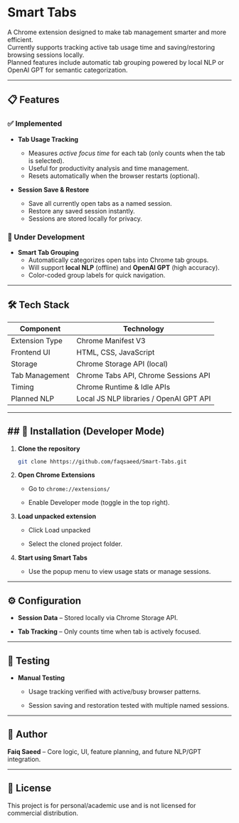 # Smart Tabs

A Chrome extension designed to make tab management smarter and more efficient.  
Currently supports tracking active tab usage time and saving/restoring browsing sessions locally.  
Planned features include automatic tab grouping powered by local NLP or OpenAI GPT for semantic categorization.

---

## 📋 Features

### ✅ Implemented
- **Tab Usage Tracking**
  - Measures *active focus time* for each tab (only counts when the tab is selected).
  - Useful for productivity analysis and time management.
  - Resets automatically when the browser restarts (optional).

- **Session Save & Restore**
  - Save all currently open tabs as a named session.
  - Restore any saved session instantly.
  - Sessions are stored locally for privacy.

### 🚧 Under Development
- **Smart Tab Grouping**
  - Automatically categorizes open tabs into Chrome tab groups.
  - Will support **local NLP** (offline) and **OpenAI GPT** (high accuracy).
  - Color-coded group labels for quick navigation.

---

## 🛠️ Tech Stack

| Component         | Technology |
|-------------------|------------|
| Extension Type    | Chrome Manifest V3 |
| Frontend UI       | HTML, CSS, JavaScript |
| Storage           | Chrome Storage API (local) |
| Tab Management    | Chrome Tabs API, Chrome Sessions API |
| Timing            | Chrome Runtime & Idle APIs |
| Planned NLP       | Local JS NLP libraries / OpenAI GPT API |

---

## ## 🚀 Installation (Developer Mode)

1. **Clone the repository**

   ```bash
   git clone hhttps://github.com/faqsaeed/Smart-Tabs.git
   ```

2. **Open Chrome Extensions**

    - Go to `chrome://extensions/`

    -  Enable Developer mode (toggle in the top right).

3. **Load unpacked extension**

    - Click Load unpacked

    -   Select the cloned project folder.

4. **Start using Smart Tabs**

    - Use the popup menu to view usage stats or manage sessions.

---

## ⚙️ Configuration

  - **Session Data** – Stored locally via Chrome Storage API.

  - **Tab Tracking** – Only counts time when tab is actively focused.

---

## 🧪 Testing

  - **Manual Testing**

      - Usage tracking verified with active/busy browser patterns.

      -  Session saving and restoration tested with multiple named sessions.

---

## 👥 Author

  **Faiq Saeed** – Core logic, UI, feature planning, and future NLP/GPT integration.

---

## 📜 License

This project is for personal/academic use and is not licensed for commercial distribution.